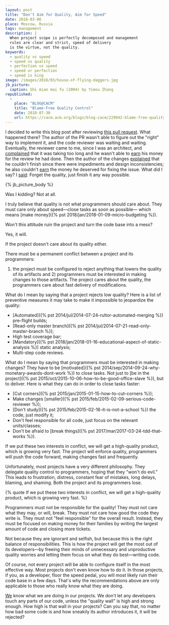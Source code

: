 ```yaml
---
layout: post
title: "Don't Aim for Quality, Aim for Speed"
date: 2018-03-06
place: Moscow, Russia
tags: management
description: |
  When project scope is perfectly decomposed and management
  rules are clear and strict, speed of delivery
  is the virtue, not the quality.
keywords:
  - quality vs speed
  - speed vs quality
  - perfection vs speed
  - speed or perfection
  - speed is king
image: /images/2018/03/house-of-flying-daggers.jpg
jb_picture:
  caption: Shi mian mai fu (2004) by Yimou Zhang
republished:
  -
    place: "BLOG@CACM"
    title: "Blame-Free Quality Control"
    date: 2018-07-30
    url: https://cacm.acm.org/blogs/blog-cacm/229942-blame-free-quality-control/fulltext
---
```


<!-- http://www.yegor256.com/2017/11/28/microtasking.html#comment-3783321466 -->

I decided to write this blog post after reviewing
[this pull request](https://github.com/yegor256/jpeek/pull/153). What happened
there? The author of the PR wasn't able to figure out
the "right" way to implement it, and the code
reviewer was waiting and waiting. Eventually, the reviewer came to me,
since I was an architect, and [complained](https://github.com/yegor256/jpeek/pull/153#issuecomment-364412192)
that it was taking too long and he wasn't able to
[earn](http://datum.zerocracy.com/pages/policy.html#27) his money for the review
he had done. Then the author of the changes
[explained](https://github.com/yegor256/jpeek/pull/153#issuecomment-364413528) that he couldn't
finish since there were impediments and design inconsistencies; he also
couldn't [earn](http://datum.zerocracy.com/pages/policy.html#4)
the money he deserved for fixing the issue. What did I say?
I [said](https://github.com/yegor256/jpeek/pull/153#issuecomment-364417885):
Forget the quality, just finish it any way possible.

<!--more-->

{% jb_picture_body %}

Was I kidding? Not at all.

I truly believe that quality is not what programmers should care about. They
must care only about speed&mdash;close tasks as soon as possible&mdash;
which means [make money]({% pst 2018/jan/2018-01-09-micro-budgeting %}).

Won't this attitude ruin the project and turn the code base into a mess?

Yes, it will.

If the project doesn't care about its quality either.

There must be a permanent conflict between a project and its programmers:
1) the project must be configured to reject anything that lowers the
quality of its artifacts and 2) programmers must be interested
in making changes to those artifacts. The project cares about the quality,
the programmers care about fast delivery of modifications.

What do I mean by saying that a project rejects low quality? Here is a list
of preventive measures it may take to make it impossible
to jeopardize the quality:

  * [Automated]({% pst 2014/jul/2014-07-24-rultor-automated-merging %}) pre-flight builds;
  * [Read-only master branch]({% pst 2014/jul/2014-07-21-read-only-master-branch %});
  * High test coverage bar;
  * [Mandatory]({% pst 2018/jan/2018-01-16-educational-aspect-of-static-analysis %}) static analysis;
  * Multi-step code reviews.

What do I mean by saying that programmers must be interested in making changes?
They have to be [motivated]({% pst 2014/sep/2014-09-24-why-monetary-awards-dont-work %})
to close tasks. Not just to [be in the project]({% pst 2015/oct/2015-10-06-how-to-be-good-office-slave %}),
but to deliver. Here is what
they can do in order to close tasks faster:

  * [Cut corners]({% pst 2015/jan/2015-01-15-how-to-cut-corners %});
  * Make changes [smaller]({% pst 2015/feb/2015-02-09-serious-code-reviewer %});
  * [Don't study]({% pst 2015/feb/2015-02-16-it-is-not-a-school %}) the code, just modify it;
  * Don't feel responsible for all code, just focus on the relevant units/classes;
  * Don't be afraid to [break things]({% pst 2017/mar/2017-03-24-tdd-that-works %}).

If we put these two interests in conflict, we will get a high-quality product, which is
growing very fast. The project will enforce quality, programmers will push
the code forward, making changes fast and frequently.

Unfortunately, most projects have a very different philosophy. They delegate
quality control to programmers, hoping that they "won't do evil."
This leads to frustration, distress, constant fear of mistakes, long delays,
blaming, and shaming. Both the project and its programmers lose.

{% quote If we put these two interests in conflict, we will get a high-quality product, which is growing very fast. %}

Programmers must not be responsible for the quality! They must not care
what they may, or will, break. They must not care how good the code they write is.
They must not "feel responsible" for the overall result. Instead, they must
be focused on making money for their families by writing the largest amount
of code and closing more tickets.

Not because they are ignorant and selfish, but because this is the right
balance of responsibilities. This is how the project will get the most out
of its developers&mdash;by freeing their minds of unnecessary and unproductive
quality worries and letting them focus on what they do best&mdash;writing code.

Of course, not every project will be able to configure itself in the most
effective way. Most projects don't even know how to do it. In those projects,
if you, as a developer, floor the speed pedal, you will most likely ruin
their code base in a few days. That's why the recommendations above are
only applicable to those who really know what they are doing.

[We](http://www.zerocracy.com) know what we are doing in our projects. We don't let any developers
touch any parts of our code, unless the "quality wall" is high and strong enough.
How high is that wall in your projects? Can you say that, no matter how
bad some code is and how sneakily its author introduces it, it will be rejected?
